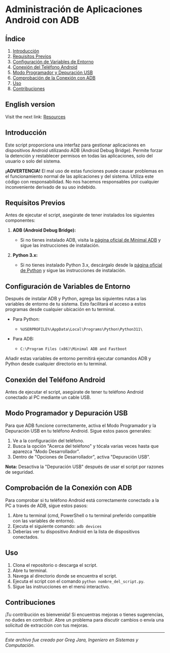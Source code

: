 # Administración de Aplicaciones Android con ADB

## Índice

1. [Introducción](#introducción)
2. [Requisitos Previos](#requisitos-previos)
3. [Configuración de Variables de Entorno](#configuración-de-variables-de-entorno)
4. [Conexión del Teléfono Android](#conexión-del-teléfono-android)
5. [Modo Programador y Depuración USB](#modo-programador-y-depuración-usb)
6. [Comprobación de la Conexión con ADB](#comprobación-de-la-conexión-con-adb)
7. [Uso](#uso)
8. [Contribuciones](#contribuciones)

## English version 

Visit the next link: [Resources](https://github.com/greg4rn/resources)

## Introducción

Este script proporciona una interfaz para gestionar aplicaciones en dispositivos Android utilizando ADB (Android Debug Bridge). Permite forzar la detención y restablecer permisos en todas las aplicaciones, solo del usuario o solo del sistema.

**¡ADVERTENCIA!**
El mal uso de estas funciones puede causar problemas en el funcionamiento normal de las aplicaciones y del sistema. Utiliza este código con responsabilidad. No nos hacemos responsables por cualquier inconveniente derivado de su uso indebido.

## Requisitos Previos

Antes de ejecutar el script, asegúrate de tener instalados los siguientes componentes:

1. **ADB (Android Debug Bridge):**
   - Si no tienes instalado ADB, visita la [página oficial de Minimal ADB](https://androidmtk.com/download-minimal-adb-fastboot-tool) y sigue las instrucciones de instalación.

2. **Python 3.x:**
   - Si no tienes instalado Python 3.x, descárgalo desde la [página oficial de Python](https://www.python.org/downloads/) y sigue las instrucciones de instalación.

## Configuración de Variables de Entorno

Después de instalar ADB y Python, agrega las siguientes rutas a las variables de entorno de tu sistema. Esto facilitará el acceso a estos programas desde cualquier ubicación en tu terminal.

- Para Python:
  - `%USERPROFILE%\AppData\Local\Programs\Python\Python311\`

- Para ADB:
  - `C:\Program Files (x86)\Minimal ADB and Fastboot`

Añadir estas variables de entorno permitirá ejecutar comandos ADB y Python desde cualquier directorio en tu terminal.

## Conexión del Teléfono Android

Antes de ejecutar el script, asegúrate de tener tu teléfono Android conectado al PC mediante un cable USB.

## Modo Programador y Depuración USB

Para que ADB funcione correctamente, activa el Modo Programador y la Depuración USB en tu teléfono Android. Sigue estos pasos generales:

1. Ve a la configuración del teléfono.
2. Busca la opción "Acerca del teléfono" y tócala varias veces hasta que aparezca "Modo Desarrollador".
3. Dentro de "Opciones de Desarrollador", activa "Depuración USB".

**Nota:** Desactiva la "Depuración USB" después de usar el script por razones de seguridad.

## Comprobación de la Conexión con ADB

Para comprobar si tu teléfono Android está correctamente conectado a la PC a través de ADB, sigue estos pasos:

1. Abre tu terminal (cmd, PowerShell o tu terminal preferido compatible con las variables de entorno).
2. Ejecuta el siguiente comando: `adb devices`
3. Deberías ver tu dispositivo Android en la lista de dispositivos conectados.

## Uso

1. Clona el repositorio o descarga el script.
2. Abre tu terminal.
3. Navega al directorio donde se encuentra el script.
4. Ejecuta el script con el comando `python nombre_del_script.py`.
5. Sigue las instrucciones en el menú interactivo.

## Contribuciones

¡Tu contribución es bienvenida! Si encuentras mejoras o tienes sugerencias, no dudes en contribuir. Abre un problema para discutir cambios o envía una solicitud de extracción con tus mejoras.

---

*Este archivo fue creado por Greg Jara, Ingeniero en Sistemas y Computación.*
